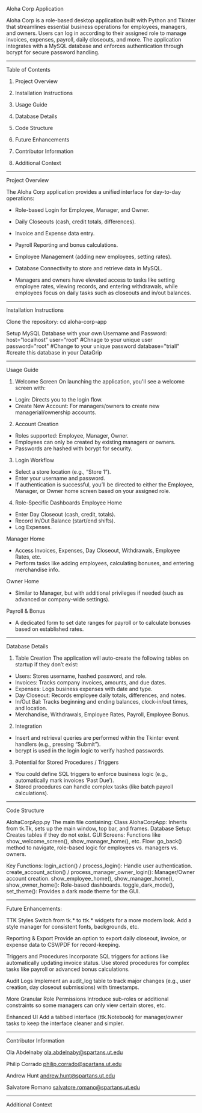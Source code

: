 Aloha Corp Application

Aloha Corp is a role-based desktop application built with Python and Tkinter that streamlines essential business operations for employees, managers, and owners. Users can log in according to their assigned role to 
manage invoices, expenses, payroll, daily closeouts, and more. The application integrates with a MySQL database and enforces authentication through bcrypt for secure password handling.

-------------------------------------------------------------------------------------------------------------------------------------------------------------------------------------------------------------------------------------------------

Table of Contents

1. Project Overview

2. Installation Instructions

3. Usage Guide

4. Database Details

5. Code Structure

6. Future Enhancements

7. Contributor Information

8. Additional Context

-------------------------------------------------------------------------------------------------------------------------------------------------------------------------------------------------------------------------------------------------

Project Overview

The Aloha Corp application provides a unified interface for day-to-day operations:

  - Role-based Login for Employee, Manager, and Owner.

  - Daily Closeouts (cash, credit totals, differences).

  - Invoice and Expense data entry.

  - Payroll Reporting and bonus calculations.

  - Employee Management (adding new employees, setting rates).

  - Database Connectivity to store and retrieve data in MySQL.

  - Managers and owners have elevated access to tasks like setting employee rates, viewing records, and entering withdrawals, while employees focus on daily tasks such as closeouts and in/out balances.

-----------------------------------------------------------------------------------------------------------------------------------------------------------------------------------------------------------------------------------------------

Installation Instructions

Clone the repository:
cd aloha-corp-app

Setup MySQL Database with your own Username and Password:
host="localhost"
user="root"        #Chnage to your unique user
password="root"    #Change to your unique password
database="triall"  #create this database in your DataGrip

-----------------------------------------------------------------------------------------------------------------------------------------------------------------------------------------------------------------------------------------------

Usage Guide

1. Welcome Screen
On launching the application, you'll see a welcome screen with:

- Login: Directs you to the login flow.
- Create New Account: For managers/owners to create new managerial/ownership accounts.

2. Account Creation
- Roles supported: Employee, Manager, Owner.
- Employees can only be created by existing managers or owners.
- Passwords are hashed with bcrypt for security.

3. Login Workflow
- Select a store location (e.g., “Store 1”).
- Enter your username and password.
- If authentication is successful, you’ll be directed to either the Employee, Manager, or Owner home screen based on your assigned role.

4. Role-Specific Dashboards
Employee Home
- Enter Day Closeout (cash, credit, totals).
- Record In/Out Balance (start/end shifts).
- Log Expenses.

Manager Home
- Access Invoices, Expenses, Day Closeout, Withdrawals, Employee Rates, etc.
- Perform tasks like adding employees, calculating bonuses, and entering merchandise info.

Owner Home
- Similar to Manager, but with additional privileges if needed (such as advanced or company-wide settings).

Payroll & Bonus
- A dedicated form to set date ranges for payroll or to calculate bonuses based on established rates.

---------------------------------------------------------------------------------------------------------------------------------------------------------------------------------------------------------------------------------------------

Database Details

1. Table Creation
The application will auto-create the following tables on startup if they don’t exist:
- Users: Stores username, hashed password, and role.
- Invoices: Tracks company invoices, amounts, and due dates.
- Expenses: Logs business expenses with date and type.
- Day Closeout: Records employee daily totals, differences, and notes.
- In/Out Bal: Tracks beginning and ending balances, clock-in/out times, and location.
- Merchandise, Withdrawals, Employee Rates, Payroll, Employee Bonus.

2. Integration
- Insert and retrieval queries are performed within the Tkinter event handlers (e.g., pressing “Submit”).
- bcrypt is used in the login logic to verify hashed passwords.

3. Potential for Stored Procedures / Triggers
- You could define SQL triggers to enforce business logic (e.g., automatically mark invoices ‘Past Due’).
- Stored procedures can handle complex tasks (like batch payroll calculations).

---------------------------------------------------------------------------------------------------------------------------------------------------------------------------------------------------------------------------------------------

Code Structure

AlohaCorpApp.py
The main file containing:
Class AlohaCorpApp: Inherits from tk.Tk, sets up the main window, top bar, and frames.
Database Setup: Creates tables if they do not exist.
GUI Screens: Functions like show_welcome_screen(), show_manager_home(), etc.
Flow: go_back() method to navigate, role-based logic for employees vs. managers vs. owners.

Key Functions:
login_action() / process_login(): Handle user authentication.
create_account_action() / process_manager_owner_login(): Manager/Owner account creation.
show_employee_home(), show_manager_home(), show_owner_home(): Role-based dashboards.
toggle_dark_mode(), set_theme(): Provides a dark mode theme for the GUI.

---------------------------------------------------------------------------------------------------------------------------------------------------------------------------------------------------------------------------------------------

Future Enhancements:

TTK Styles
Switch from tk.* to ttk.* widgets for a more modern look. Add a style manager for consistent fonts, backgrounds, etc.

Reporting & Export
Provide an option to export daily closeout, invoice, or expense data to CSV/PDF for record-keeping.

Triggers and Procedures
Incorporate SQL triggers for actions like automatically updating invoice status. Use stored procedures for complex tasks like payroll or advanced bonus calculations.

Audit Logs
Implement an audit_log table to track major changes (e.g., user creation, day closeout submissions) with timestamps.

More Granular Role Permissions
Introduce sub-roles or additional constraints so some managers can only view certain stores, etc.

Enhanced UI
Add a tabbed interface (ttk.Notebook) for manager/owner tasks to keep the interface cleaner and simpler.

---------------------------------------------------------------------------------------------------------------------------------------------------------------------------------------------------------------------------------------------

Contributor Information

Ola Abdelnaby ola.abdelnaby@spartans.ut.edu

Philip Corrado philip.corrado@spartans.ut.edu

Andrew Hunt andrew.hunt@spartans.ut.edu

Salvatore Romano salvatore.romano@spartans.ut.edu

---------------------------------------------------------------------------------------------------------------------------------------------------------------------------------------------------------------------------------------------

Additional Context










